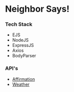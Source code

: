 # Neighbor Says!

### Tech Stack

- EJS
- NodeJS
- ExpressJS
- Axios
- BodyParser

### API's

- [Affirmation](https://www.affirmations.dev/)
- [Weather](https://www.weatherapi.com/)
